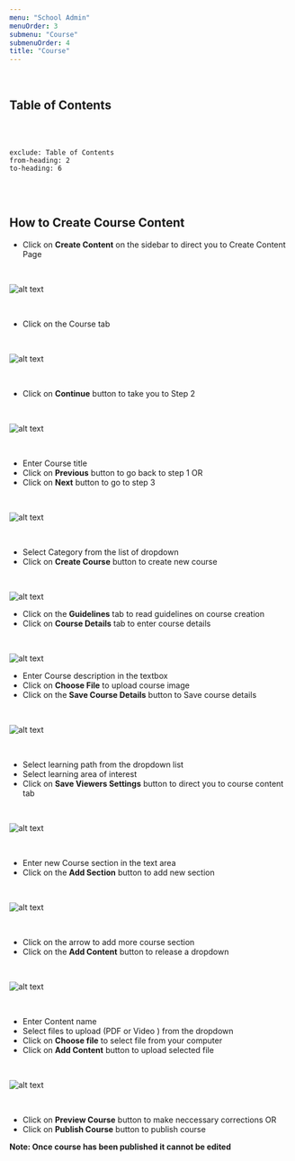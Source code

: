```yaml
---
menu: "School Admin"
menuOrder: 3
submenu: "Course"
submenuOrder: 4
title: "Course"
---
```


<br />

## Table of Contents

<br />
<br />

```toc
exclude: Table of Contents
from-heading: 2
to-heading: 6
```

<br />
<br />






## How to Create Course Content

* Click on **Create Content** on the sidebar to direct you to Create Content Page


<br />

  ![alt text](/images/SchoolCreateContent.png "Title")

<br />

* Click on the  Course tab

<br />

  ![alt text](/images/SchoolStep1.png "Title")

<br />

* Click on **Continue** button to take you to Step 2


<br />

  ![alt text](/images/SchoolCourseStep2.png "Title")

<br />

* Enter Course title
* Click on **Previous** button to go back to step 1 OR
* Click on **Next** button to go to step 3

<br />

  ![alt text](/images/SchoolCategory.png "Title")

<br />

* Select Category from the list of dropdown
* Click on **Create Course** button to create new course
<br />

  ![alt text](/images/SchoolGuideline.png "Title")
<br />

* Click on the **Guidelines** tab to read guidelines on course creation
* Click on **Course Details** tab to enter course details
<br />

  ![alt text](/images/SchoolCourseDetails.png "Title")
<br />

* Enter Course description in the textbox
* Click on **Choose File** to upload course image
* Click on the **Save Course Details** button to Save course details
<br />

 ![alt text](/images/SchoolLearningPath.png "Title")

<br />


* Select learning path from the dropdown list
* Select learning area of interest
* Click on **Save Viewers Settings** button to direct you to course content tab

<br />

  ![alt text](/images/SchoolCourseContent.png "Title")

<br />

* Enter new Course section in the text area
* Click on the **Add Section** button to add new section

<br />

  ![alt text](/images/SchoolDropdownIcon.png "Title")

<br />

* Click on the arrow to add more course section
* Click on the **Add Content** button to release a dropdown

<br />

  ![alt text](/images/ChooseSchoolContent.png "Title")

<br />

* Enter Content name
* Select files to upload (PDF or Video ) from the dropdown
* Click on **Choose file** to select file from your computer
* Click on **Add Content** button to upload selected file

<br />

  ![alt text](/images/PublishCourse.png "Title")

<br />

* Click on **Preview Course** button to make neccessary corrections OR
* Click on **Publish Course** button to publish course

**Note: Once course has been published it cannot be edited**

<br />
<br />
